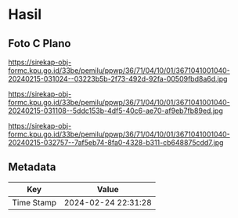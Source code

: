 # Hasil

## Foto C Plano

https://sirekap-obj-formc.kpu.go.id/33be/pemilu/ppwp/36/71/04/10/01/3671041001040-20240215-031024--03223b5b-2f73-492d-92fa-00509fbd8a6d.jpg

https://sirekap-obj-formc.kpu.go.id/33be/pemilu/ppwp/36/71/04/10/01/3671041001040-20240215-031108--5ddc153b-4df5-40c6-ae70-af9eb7fb89ed.jpg

https://sirekap-obj-formc.kpu.go.id/33be/pemilu/ppwp/36/71/04/10/01/3671041001040-20240215-032757--7af5eb74-8fa0-4328-b311-cb648875cdd7.jpg


## Metadata

| Key        | Value               |
| ---------- | ------------------- |
| Time Stamp | 2024-02-24 22:31:28 |



